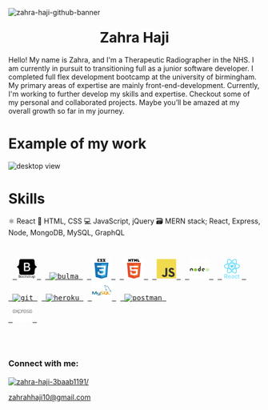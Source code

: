 <!-- ### _Hello_ 👋, I'm Zahra -->

<!-- banner -->

![zahra-haji-github-banner](https://user-images.githubusercontent.com/102627226/225647414-460224f4-a4ad-4a25-b065-9e8d72358301.jpg)

<!-- introduction -->

<h1 align="center" style="margin-top: 25px;"> Zahra Haji </h1>

Hello! My name is Zahra, and I'm a Therapeutic Radiographer in the NHS. I am currently in pursuit to transitioning full as a junior software developer. I completed full flex development bootcamp at the university of birmingham. My primary areas of expertise are mainly front-end-development. Currently, I'm working to further develop my skills and expertise. Checkout some of my personal and collaborated projects. Maybe you’ll be amazed at my overall growth so far in my journey.

<!-- projects -->
<h1 style="margin-top: 40px;"> Example of my work </h1>

![desktop view](https://user-images.githubusercontent.com/102627226/225677689-44b46843-a480-4b66-9434-0407695c7b36.png)

<!-- add the github link -->

<!-- skills  -->

<h1 style="margin-top: 40px;"> Skills </h1>

⚛ React
🎨 HTML, CSS
💻 JavaScript, jQuery
🗃️ MERN stack; React, Express, Node, MongoDB, MySQL, GraphQL

<!-- icons -->

<pre> 
<p align="left"> <a href="https://getbootstrap.com" target="_blank" rel="noreferrer"> <img src="https://raw.githubusercontent.com/devicons/devicon/master/icons/bootstrap/bootstrap-plain-wordmark.svg" alt="bootstrap" width="40" height="40"/> </a> <a href="https://bulma.io/" target="_blank" rel="noreferrer"> <img src="https://raw.githubusercontent.com/gilbarbara/logos/804dc257b59e144eaca5bc6ffd16949752c6f789/logos/bulma.svg" alt="bulma" width="40" height="40"/> </a> <a href="https://www.w3schools.com/css/" target="_blank" rel="noreferrer"> <img src="https://raw.githubusercontent.com/devicons/devicon/master/icons/css3/css3-original-wordmark.svg" alt="css3" width="40" height="40"/> </a> <a href="https://www.w3.org/html/" target="_blank" rel="noreferrer"> <img src="https://raw.githubusercontent.com/devicons/devicon/master/icons/html5/html5-original-wordmark.svg" alt="html5" width="40" height="40"/> </a> <a href="https://developer.mozilla.org/en-US/docs/Web/JavaScript" target="_blank" rel="noreferrer"> <img src="https://raw.githubusercontent.com/devicons/devicon/master/icons/javascript/javascript-original.svg" alt="javascript" width="40" height="40"/> </a> <a href="https://nodejs.org" target="_blank" rel="noreferrer"> <img src="https://raw.githubusercontent.com/devicons/devicon/master/icons/nodejs/nodejs-original-wordmark.svg" alt="nodejs" width="40" height="40"/> </a> <a href="https://reactjs.org/" target="_blank" rel="noreferrer"> <img src="https://raw.githubusercontent.com/devicons/devicon/master/icons/react/react-original-wordmark.svg" alt="react" width="40" height="40"/> </a> 
<a href="https://git-scm.com/" target="_blank" rel="noreferrer"> <img src="https://www.vectorlogo.zone/logos/git-scm/git-scm-icon.svg" alt="git" width="40" height="40"/> </a> <a href="https://heroku.com" target="_blank" rel="noreferrer"> <img src="https://www.vectorlogo.zone/logos/heroku/heroku-icon.svg" alt="heroku" width="40" height="40"/> </a> <a href="https://www.mysql.com/" target="_blank" rel="noreferrer"> <img src="https://raw.githubusercontent.com/devicons/devicon/master/icons/mysql/mysql-original-wordmark.svg" alt="mysql" width="40" height="40"/> </a> <a href="https://postman.com" target="_blank" rel="noreferrer"> <img src="https://www.vectorlogo.zone/logos/getpostman/getpostman-icon.svg" alt="postman" width="40" height="40"/> </a>
<a href="https://expressjs.com" target="_blank" rel="noreferrer"> <img src="https://raw.githubusercontent.com/devicons/devicon/master/icons/express/express-original-wordmark.svg" alt="express" width="40" height="40"/> </a></p>
</pre>

<!-- How to reach me -->
<h3 align="left" style="margin-top: 40px;"> Connect with me: </h3>
<p> <a href="https://linkedin.com/in/zahra-haji-3baab1191/" target="blank"><img align="center" src="https://raw.githubusercontent.com/rahuldkjain/github-profile-readme-generator/master/src/images/icons/Social/linked-in-alt.svg" alt="zahra-haji-3baab1191/" height="20" width="30" /></a> <div class="social-links">
 <i class="fa-solid fa-envelope"></i><a href="mailto:test@test.com" target="_blank">zahrahhaji10@gmail.com</a>
</div></p>
